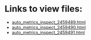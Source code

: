 # Links to view files:

* [auto_metrics_inspect_2459489.html](https://htmlpreview.github.io/?https://github.com/HERA-Team/H5C_Notebooks/blob/main/auto_metrics_inspect/auto_metrics_inspect_2459489.html)
* [auto_metrics_inspect_2459490.html](https://htmlpreview.github.io/?https://github.com/HERA-Team/H5C_Notebooks/blob/main/auto_metrics_inspect/auto_metrics_inspect_2459490.html)
* [auto_metrics_inspect_2459491.html](https://htmlpreview.github.io/?https://github.com/HERA-Team/H5C_Notebooks/blob/main/auto_metrics_inspect/auto_metrics_inspect_2459491.html)